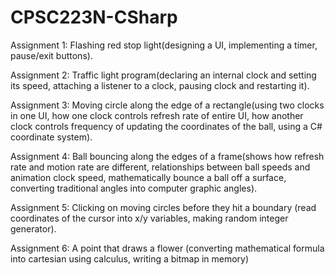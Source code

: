 # CPSC223N-CSharp

Assignment 1: Flashing red stop light(designing a UI, implementing a timer, pause/exit buttons).

Assignment 2: Traffic light program(declaring an internal clock and setting its speed, attaching a listener to a clock, pausing clock and restarting it).

Assignment 3: Moving circle along the edge of a rectangle(using two clocks in one UI, how one clock controls refresh rate of entire UI, how another clock controls frequency of updating the coordinates of the ball, using a C# coordinate system).

Assignment 4: Ball bouncing along the edges of a frame(shows how refresh rate and motion rate are different, relationships between ball speeds and animation clock speed, mathematically bounce a ball off a surface, converting traditional angles into computer graphic angles).

Assignment 5: Clicking on moving circles before they hit a boundary (read coordinates of the cursor into x/y variables, making random integer generator).

Assignment 6: A point that draws a flower (converting mathematical formula into cartesian using calculus, writing a bitmap in memory)
